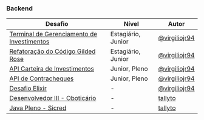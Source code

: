 ### Backend

| Desafio                                                                 | Nível                | Autor                        |
|-------------------------------------------------------------------------|----------------------|------------------------------|
| [Terminal de Gerenciamento de Investimentos](https://gist.github.com/virgiliojr94/56703ef76b71aee2d56d646b73841a4a) | Estagiário, Junior   | [@virgiliojr94](https://github.com/virgiliojr94) |
| [Refatoração do Código Gilded Rose](https://gist.github.com/virgiliojr94/87d782ccd6e1c9298389a00caa65a8f7) | Estagiário, Junior   | [@virgiliojr94](https://github.com/virgiliojr94) |
| [API Carteira de Investimentos](https://gist.github.com/virgiliojr94/bdf8b5df3e0d6908dad8e3930862682b) | Junior, Pleno        | [@virgiliojr94](https://github.com/virgiliojr94) |
| [API de Contracheques](https://gist.github.com/virgiliojr94/cdff7266225fb8e7e672db89240a2810) | Junior, Pleno        | [@virgiliojr94](https://github.com/virgiliojr94) |
| [Desafio Elixir](https://gist.github.com/virgiliojr94/7127135f2f8edf6a12fde28ef0f2fbfe) | -                    | [@virgiliojr94](https://github.com/virgiliojr94) |
| [Desenvolvedor III - Oboticário](https://gist.github.com/virgiliojr94/90903e415c871b37980749859fc7df08) | -                    | [tallyto](https://github.com/tallyto)            |
| [Java Pleno - Sicred](https://gist.github.com/virgiliojr94/7882b24932729bed1f0356f38f076abb) | -                    | [tallyto](https://github.com/tallyto)            |
